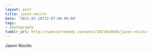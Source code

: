 ```yaml
---
layout: post
title: jason nocito
date: '2011-01-18T22:07:06-06:00'
tags:
- photography
tumblr_url: http://spencertweedy.com/post/2821914848/jason-nocito
---
```

Jason Nocito
